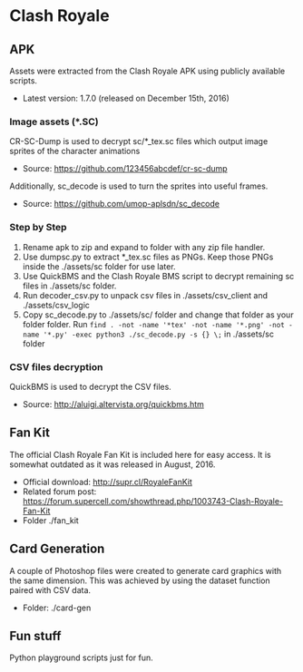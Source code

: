 # Clash Royale 

## APK
 
Assets were extracted from the Clash Royale APK using publicly available scripts.

* Latest version: 1.7.0 (released on December 15th, 2016)
 
### Image assets (*.SC)

CR-SC-Dump is used to decrypt sc/*_tex.sc files which output image sprites of the character animations
 
* Source: https://github.com/123456abcdef/cr-sc-dump

Additionally, sc_decode is used to turn the sprites into useful frames.

* Source: https://github.com/umop-aplsdn/sc_decode

### Step by Step

1. Rename apk to zip and expand to folder with any zip file handler.
2. Use dumpsc.py to extract *_tex.sc files as PNGs. Keep those PNGs inside the ./assets/sc folder for use later.
3. Use QuickBMS and the Clash Royale BMS script to decrypt remaining sc files in ./assets/sc folder. 
4. Run decoder_csv.py to unpack csv files in ./assets/csv_client and ./assets/csv_logic
5. Copy sc_decode.py to ./assets/sc/ folder and change that folder as your folder folder. Run `find . -not -name '*tex' -not -name '*.png' -not -name '*.py' -exec python3 ./sc_decode.py -s {} \;` in ./assets/sc folder


### CSV files decryption

QuickBMS is used to decrypt the CSV files.

* Source: http://aluigi.altervista.org/quickbms.htm 

## Fan Kit

The official Clash Royale Fan Kit is included here for easy access. It is somewhat outdated as it was released in August, 2016. 

* Official download: http://supr.cl/RoyaleFanKit
* Related forum post: https://forum.supercell.com/showthread.php/1003743-Clash-Royale-Fan-Kit
* Folder ./fan_kit

## Card Generation

A couple of Photoshop files were created to generate card graphics with the same dimension. This was achieved by using the dataset function paired with CSV data. 

* Folder: ./card-gen

## Fun stuff

Python playground scripts just for fun.


